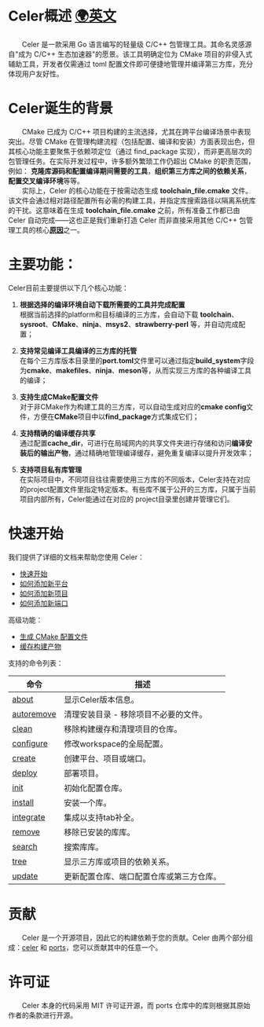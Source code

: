 # Celer概述 [🌍英文](../en-US/README.md)

&emsp;&emsp;Celer 是一款采用 Go 语言编写的轻量级 C/C++ 包管理工具。其命名灵感源自"成为 C/C++ 生态加速器"的愿景。该工具明确定位为 CMake 项目的非侵入式辅助工具，开发者仅需通过 toml 配置文件即可便捷地管理并编译第三方库，充分体现用户友好性。

# Celer诞生的背景

&emsp;&emsp;CMake 已成为 C/C++ 项目构建的主流选择，尤其在跨平台编译场景中表现突出。尽管 CMake 在管理构建流程（包括配置、编译和安装）方面表现出色，但其核心功能主要聚焦于依赖项定位（通过 find_package 实现），而非更高层次的包管理任务。在实际开发过程中，许多额外繁琐工作仍超出 CMake 的职责范围，例如： **克隆库源码和配置编译期间需要的工具**，**组织第三方库之间的依赖关系**， **配置交叉编译环境**等等。  
&emsp;&emsp;实际上，Celer 的核心功能在于按需动态生成 **toolchain_file.cmake** 文件。该文件会通过相对路径配置所有必需的构建工具，并指定库搜索路径以隔离系统库的干扰。这意味着在生成 **toolchain_file.cmake** 之前，所有准备工作都已由 Celer 自动完成——这也正是我们重新打造 Celer 而非直接采用其他 C/C++ 包管理工具的核心[**原因**](./why_reinvent_celer.md)之一。

# 主要功能：

Celer目前主要提供以下几个核心功能：

1. **根据选择的编译环境自动下载所需要的工具并完成配置**  
根据当前选择的platform和目标编译的三方库，会自动下载 **toolchain**、**sysroot**、**CMake**、**ninja**、**msys2**、**strawberry-perl** 等，并自动完成配置；

2. **支持常见编译工具编译的三方库的托管**  
在每个三方库版本目录里的**port.toml**文件里可以通过指定**build_system**字段为**cmake**、**makefiles**、**ninja**、**meson**等，从而实现三方库的各种编译工具的编译；

3. **支持生成CMake配置文件**  
对于非CMake作为构建工具的三方库，可以自动生成对应的**cmake config**文件，方便在**CMake**项目中以**find_package**方式集成它们；

4. **支持精确的编译缓存共享**  
通过配置**cache_dir**，可进行在局域网内的共享文件夹进行存储和访问**编译安装后的输出产物**，通过精确地管理编译缓存，避免重复编译以提升开发效率；

5. **支持项目私有库管理**  
在实际项目中，不同项目往往需要使用三方库的不同版本，Celer支持在对应的project配置文件里指定特定版本。有些库不属于公开的三方库，只属于当前项目内部所有，Celer能通过在对应的 project目录里创建并管理它们。

# 快速开始

我们提供了详细的文档来帮助您使用 Celer：

- [快速开始](./quick_start.md)
- [如何添加新平台](./cmd_create.md#1-创建一个新的平台)
- [如何添加新项目](./cmd_create.md#2-创建一个新的项目)
- [如何添加新端口](./cmd_create.md#3-创建一个新的端口)

高级功能：

- [生成 CMake 配置文件](./introduce_generate_cmake_config.md)
- [缓存构建产物](./introduce_cache_artifacts.md)

支持的命令列表：

| 命令                               | 描述                                  |
| ------------------------------------- | --------------------------------- |
| [about](./cmd_about.md)               | 显示Celer版本信息。 |
| [autoremove](./cmd_autoremove.md)     | 清理安装目录 - 移除项目不必要的文件。|
| [clean](./cmd_clean.md)               | 移除构建缓存和清理项目的仓库。|
| [configure](./cmd_configfure.md)      | 修改workspace的全局配置。|
| [create](./cmd_create.md)             | 创建平台、项目或端口。 |
| [deploy](./cmd_deploy.md)             | 部署项目。|
| [init](./quick_start.md#3-setup-conf) | 初始化配置仓库。|
| [install](./cmd_install.md)           | 安装一个库。|
| [integrate](./cmd_integrate.md)       | 集成以支持tab补全。|
| [remove](./cmd_remove.md)             | 移除已安装的库库。|
| [search](./cmd_search.md)             | 搜索库库。|
| [tree](./cmd_tree.md)                 | 显示三方库或项目的依赖关系。| 
| [update](./cmd_update.md)             | 更新配置仓库、端口配置仓库或第三方仓库。|

# 贡献

&emsp;&emsp;Celer 是一个开源项目，因此它的构建依赖于您的贡献。Celer 由两个部分组成：[celer](https://github.com/celer-pkg/celer.git) 和 [ports](https://github.com/celer-pkg/ports.git)，您可以贡献其中的任意一个。

# 许可证

&emsp;&emsp;Celer 本身的代码采用 MIT 许可证开源，而 ports 仓库中的库则根据其原始作者的条款进行开源。
